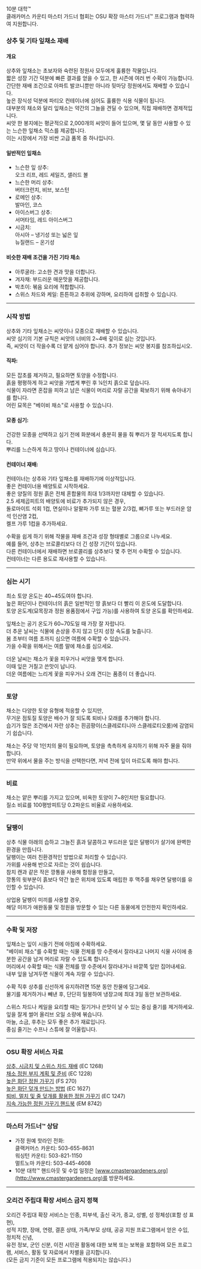 10분 대학™  
클래카머스 카운티 마스터 가드너 협회는 OSU 확장 마스터 가드너™ 프로그램과 협력하여 지원합니다.  

### 상추 및 기타 잎채소 재배  
#### 개요  
상추와 잎채소는 초보자와 숙련된 정원사 모두에게 훌륭한 작물입니다.  
짧은 성장 기간 덕분에 빠른 결과를 얻을 수 있고, 한 시즌에 여러 번 수확이 가능합니다.  
간단한 재배 조건으로 아파트 발코니뿐만 아니라 뒷마당 정원에서도 재배할 수 있습니다.  
높은 장식성 덕분에 파티오 컨테이너에 심어도 훌륭한 식용 식물이 됩니다.  
대부분의 채소와 달리 잎채소는 약간의 그늘을 견딜 수 있으며, 직접 재배하면 경제적입니다.  
씨앗 한 봉지에는 평균적으로 2,000개의 씨앗이 들어 있으며, 몇 달 동안 사용할 수 있는 느슨한 잎채소 믹스를 제공합니다.  
이는 시장에서 가장 비싼 고급 품목 중 하나입니다.  

#### 일반적인 잎채소  
- 느슨한 잎 상추:  
  오크 리프, 레드 세일즈, 샐러드 볼  
- 느슨한 머리 상추:  
  버터크런치, 비브, 보스턴  
- 로메인 상추:  
  발마인, 코스  
- 아이스버그 상추:  
  서머타임, 레드 아이스버그  
- 시금치:  
  아시아 – 냉기성 또는 넓은 잎  
  뉴질랜드 – 온기성  

#### 비슷한 재배 조건을 가진 기타 채소  
- 아루굴라: 고소한 견과 맛을 더합니다.  
- 겨자채: 부드러운 매운맛을 제공합니다.  
- 박초이: 볶음 요리에 적합합니다.  
- 스위스 차드와 케일: 튼튼하고 추위에 강하며, 요리하여 섭취할 수 있습니다.  

---

### 시작 방법  
상추와 기타 잎채소는 씨앗이나 모종으로 재배할 수 있습니다.  
씨앗 심기의 기본 규칙은 씨앗의 너비의 2~4배 깊이로 심는 것입니다.  
즉, 씨앗이 더 작을수록 더 얕게 심어야 합니다. 추가 정보는 씨앗 봉지를 참조하십시오.  

#### 직파:  
모든 잡초를 제거하고, 필요하면 토양을 수정합니다.  
흙을 평평하게 하고 씨앗을 가볍게 뿌린 후 ¼인치 흙으로 덮습니다.  
식물이 자라면 혼잡을 피하고 남은 식물이 머리로 자랄 공간을 확보하기 위해 솎아내기를 합니다.  
어린 묘목은 "베이비 채소"로 사용할 수 있습니다.  

#### 모종 심기:  
건강한 모종을 선택하고 심기 전에 화분에서 충분히 물을 줘 뿌리가 잘 적셔지도록 합니다.  
뿌리를 느슨하게 하고 땅이나 컨테이너에 심습니다.  

#### 컨테이너 재배:  
컨테이너는 상추와 기타 잎채소를 재배하기에 이상적입니다.  
좋은 컨테이너용 배양토로 시작하세요.  
좋은 양질의 정원 흙은 전체 혼합물의 최대 1/3까지만 대체할 수 있습니다.  
2.5 세제곱피트의 배양토에 비료가 추가되지 않은 경우,  
돌로마이트 석회 1컵, 면실이나 알팔파 가루 또는 혈분 2/3컵, 뼈가루 또는 부드러운 암석 인산염 2컵,  
켈프 가루 1컵을 추가하세요.  

수확을 쉽게 하기 위해 작물을 재배 조건과 성장 형태별로 그룹으로 나누세요.  
예를 들어, 상추는 브로콜리보다 더 긴 성장 기간이 있습니다.  
다른 컨테이너에서 재배하면 브로콜리를 상추보다 몇 주 먼저 수확할 수 있습니다.  
컨테이너는 다른 용도로 재사용할 수 있습니다.  

---

### 심는 시기  
최소 토양 온도는 40~45도여야 합니다.  
높은 화단이나 컨테이너의 흙은 일반적인 땅 흙보다 더 빨리 이 온도에 도달합니다.  
토양 온도계(묘목장과 정원 용품점에서 구입 가능)를 사용하여 토양 온도를 확인하세요.  

잎채소는 공기 온도가 60~70도일 때 가장 잘 자랍니다.  
더 추운 날씨는 식물에 손상을 주지 않고 단지 성장 속도를 늦춥니다.  
봄 초부터 여름 초까지 심으면 여름에 수확할 수 있습니다.  
가을 수확을 위해서는 여름 말에 채소를 심으세요.  

더운 날씨는 채소가 꽃을 피우거나 씨앗을 맺게 합니다.  
이때 잎은 거칠고 쓴맛이 납니다.  
더운 여름에는 느리게 꽃을 피우거나 오래 견디는 품종이 더 좋습니다.  

---

### 토양  
채소는 다양한 토양 유형에 적응할 수 있지만,  
무거운 점토질 토양은 배수가 잘 되도록 퇴비나 모래를 추가해야 합니다.  
습기가 많은 조건에서 자란 상추는 흰곰팡이(스클레로티니아 스클레로티오룸)에 감염되기 쉽습니다.  

채소는 주당 약 1인치의 물이 필요하며, 토양을 촉촉하게 유지하기 위해 자주 물을 줘야 합니다.  
만약 위에서 물을 주는 방식을 선택한다면, 저녁 전에 잎이 마르도록 해야 합니다.  

---

### 비료  
채소는 얕은 뿌리를 가지고 있으며, 비옥한 토양이 7~8인치만 필요합니다.  
질소 비료를 100평방피트당 0.2파운드 비율로 사용하세요.  

---

### 달팽이  
상추 식물 아래의 습하고 그늘진 흙과 달콤하고 부드러운 잎은 달팽이가 살기에 완벽한 환경을 만듭니다.  
달팽이는 여러 친환경적인 방법으로 처리할 수 있습니다.  
가위를 사용해 반으로 자르는 것이 쉽습니다.  
참치 캔과 같은 작은 깡통을 사용해 함정을 만들고,  
깡통의 윗부분이 흙보다 약간 높은 위치에 있도록 매립한 후 맥주를 채우면 달팽이를 유인할 수 있습니다.  

상업용 달팽이 미끼를 사용할 경우,  
해당 미끼가 애완동물 및 정원을 방문할 수 있는 다른 동물에게 안전한지 확인하세요.  

---

### 수확 및 저장  
잎채소는 잎이 시들기 전에 아침에 수확하세요.  
"베이비 채소"를 수확할 때는 식물 전체를 땅 수준에서 잘라내고 나머지 식물 사이에 충분한 공간을 남겨 머리로 자랄 수 있도록 합니다.  
머리에서 수확할 때는 식물 전체를 땅 수준에서 잘라내거나 바깥쪽 잎만 집어내세요.  
내부 잎을 남겨두면 식물이 계속 자랄 수 있습니다.  

수확 직후 상추를 신선하게 유지하려면 15분 동안 찬물에 담그세요.  
물기를 제거하거나 빼낸 후, 단단히 밀봉하여 냉장고에 최대 3일 동안 보관하세요.  

스위스 차드나 케일을 요리할 때는 질기거나 쓴맛이 날 수 있는 중심 줄기를 제거하세요.  
잎을 잘게 썰어 올리브 오일 소량에 볶습니다.  
마늘, 소금, 후추는 모두 좋은 추가 재료입니다.  
중심 줄기는 수프나 스튜에 잘 어울립니다.  

---

### OSU 확장 서비스 자료  
[상추, 시금치 및 스위스 차드 재배](https://catalog.extension.oregonstate.edu/) (EC 1268)  
[채소 정원 부지 계획 및 준비](https://catalog.extension.oregonstate.edu/) (EC 1228)  
[높은 화단 정원 가꾸기](https://catalog.extension.oregonstate.edu/) (FS 270)  
[높은 화단 덮개 만드는 방법](https://catalog.extension.oregonstate.edu/) (EC 1627)  
[퇴비, 멀치 및 줄 덮개를 활용한 정원 가꾸기](https://catalog.extension.oregonstate.edu/) (EC 1247)  
[지속 가능한 정원 가꾸기 핸드북](https://catalog.extension.oregonstate.edu/) (EM 8742)  

---

### 마스터 가드너™ 상담  
- 가정 원예 핫라인 전화:  
  클랙커머스 카운티: 503-655-8631  
  워싱턴 카운티: 503-821-1150  
  멀트노마 카운티: 503-445-4608  
- 10분 대학™ 핸드아웃 및 수업 일정은 [www.cmastergardeners.org](http://www.cmastergardeners.org)를 방문하세요.  

---

### 오리건 주립대 확장 서비스 금지 정책  
오리건 주립대 확장 서비스는 인종, 피부색, 출신 국가, 종교, 성별, 성 정체성(포함 성 표현),  
성적 지향, 장애, 연령, 결혼 상태, 가족/부모 상태, 공공 지원 프로그램에서 얻은 수입, 정치적 신념,  
유전 정보, 군인 신분, 이전 시민권 활동에 대한 보복 또는 보복을 포함하여 모든 프로그램, 서비스, 활동 및 자료에서 차별을 금지합니다.  
(모든 금지 기준이 모든 프로그램에 적용되지는 않습니다.)